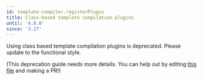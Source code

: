 ```yaml
---
id: template-compiler.registerPlugin
title: Class-based template compilation plugins
until: '4.0.0'
since: '3.27'
---
```


Using class based template compilation plugins is deprecated.
Please update to the functional style.

(This deprecation guide needs more details.
You can help out by editing 
[this file](https://github.com/ember-learn/deprecation-app/blob/main/content/ember/v3/template-compiler-registerPlugin.md)
and making a PR!)
